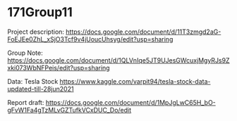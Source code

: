 # 171Group11

Project description: https://docs.google.com/document/d/11T3zmgd2aG-FoEJEe0ZhL_xSjO3Tcf9v4jUoucUhsyg/edit?usp=sharing

Group Note: https://docs.google.com/document/d/1QLVnIqe5JT9UJesGWcuxjMgyRJs9Zxki073WbNFPeis/edit?usp=sharing

Data: Tesla Stock https://www.kaggle.com/varpit94/tesla-stock-data-updated-till-28jun2021

Report draft: https://docs.google.com/document/d/1MpJgLwC65H_bO-gFvW1Fa4gTzMLvGZTufkVCxDUC_Do/edit
